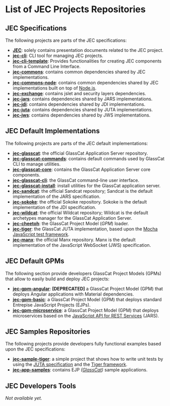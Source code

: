 # List of JEC Projects Repositories

## JEC Specifications

The following projects are parts of the JEC specifications:

- **[JEC](https://github.com/pechemann/JEC)**: solely contains presentation documents related to the JEC project.
- **[jec-cli](https://github.com/pechemann/jec-cli)**: CLI tool for managing JEC projects.
- **[jec-cli-template](https://github.com/pechemann/jec-cli)**: Provides functionalities for creating JEC components from a Command Line Interface.
- **[jec-commons](https://github.com/pechemann/jec-commons)**: contains common dependencies shared by JEC implementations.
- **[jec-commons-node](https://github.com/pechemann/jec-commons)**: contains common dependencies shared by JEC implementations built on top of [Node.js](https://nodejs.org/en/).
- **[jec-exchange](https://github.com/pechemann/jec-exchange)**: contains jslet and security layers dependencies.
- **[jec-jars](https://github.com/pechemann/jec-jars)**: contains dependencies shared by JARS implementations.
- **[jec-jdi](https://github.com/pechemann/jec-jdi)**: contains dependencies shared by JDI implementations.
- **[jec-juta](https://github.com/pechemann/jec-juta)**: contains dependencies shared by JUTA implementations.
- **[jec-jws](https://github.com/pechemann/jec-jws)**: contains dependencies shared by JWS implementations.

## JEC Default Implementations

The following projects are parts of the JEC default implementations:

- **[jec-glasscat](https://github.com/pechemann/jec-glasscat)**: the official GlassCat Application Server repository.
- **[jec-glasscat-commands](https://github.com/pechemann/jec-glasscat-commands)**: contains default commands used by GlassCat CLI to manage utilities.
- **[jec-glasscat-core](https://github.com/pechemann/jec-glasscat-core)**: contains the GlassCat Application Server core components.
- **[jec-glasscat-cli](https://github.com/pechemann/jec-glasscat-cli)**: the GlassCat command-line user interface.
- **[jec-glasscat-install](https://github.com/pechemann/jec-glasscat-install)**: install utilities for the GlassCat application server.
- **[jec-sandcat](https://github.com/pechemann/jec-sandcat)**: the official Sandcat repository; Sandcat is the default implementation of the JARS specification.
- **[jec-sokoke](https://github.com/pechemann/jec-sokoke)**: the official Sokoke repository. Sokoke is the default implementation of the JDI specification.
- **[jec-wildcat](https://github.com/pechemann/jec-wildcat)**: the official Wildcat repository; Wildcat is the default archetypes manager for the GlassCat Application Server.
- **[jec-cheetoh](https://github.com/pechemann/jec-cheetoh)**: the GlassCat Project Model (_GPM_) loader.
- **[jec-tiger](https://github.com/pechemann/jec-tiger)**: the GlassCat JUTA implementation, based upon the [Mocha JavaScript test framework](https://mochajs.org/).
- **[jec-manx](https://github.com/pechemann/jec-sokoke)**: the official Manx repository. Manx is the default implementation of the JavaScript WebSocket (JWS) specification.

## JEC Default GPMs

The following section provide developers GlassCat Project Models (GPMs) that allow to easily build and deploy JEC projects:

- **[jec-gpm-angular](https://github.com/pechemann/jec-gpm-angular)**: **[DEPRECATED]** a GlassCat Project Model (GPM) that deploys Angular applications with Material dependencies.
- **[jec-gpm-basic](https://github.com/pechemann/jec-gpm-basic)**: a GlassCat Project Model (GPM) that deploys standard Entrepise JavaScript Projects (EJPs).
- **[jec-gpm-microservice](https://github.com/pechemann/jec-gpm-microservice)**: a GlassCat Project Model (GPM) that deploys microservices based on the [JavaScript API for REST Services](https://github.com/pechemann/jec-jars) (JARS).

## JEC Samples Repositories

The following projects provide developers fully functional examples based upon the JEC specifications:

- **[jec-sample-tiger](https://github.com/pechemann/jec-sample-tiger)**: a simple project that shows how to write unit tests by using the [JUTA specification](https://github.com/pechemann/jec-juta) and the [Tiger framework](https://github.com/pechemann/jec-tiger).
- **[jec-app-samples](https://github.com/pechemann/jec-app-samples)**: contains EJP _([GlassCat](https://github.com/pechemann/jec-glasscat))_ sample applications.

## JEC Developers Tools

_Not available yet._
